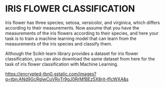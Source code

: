 # IRIS FLOWER CLASSIFICATION
Iris flower has three species; setosa, versicolor, and virginica, which differs according to their measurements. Now assume that you have the measurements of the iris flowers according to their species, and here your task is to train a machine learning model that can learn from the measurements of the iris species and classify them.

Although the Scikit-learn library provides a dataset for iris flower classification, you can also download the same dataset from here for the task of iris flower classification with Machine Learning.

https://encrypted-tbn0.gstatic.com/images?q=tbn:ANd9GcRglwCuVRvTr9gJ0RrMfBEz5X8rit-lflcWXA&s
